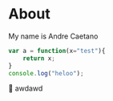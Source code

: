 # About

My name is Andre Caetano

```javascript
var a = function(x="test"){
	return x;
}
console.log("heloo");
```

:tada:
awdawd
<!-- <div class="test"><i class="fa fa-globe"></i></div> -->
